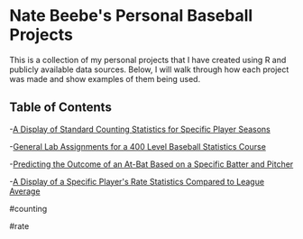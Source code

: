 # Nate Beebe's Personal Baseball Projects
This is a collection of my personal projects that I have created using R and publicly available data sources. Below, I will walk through how each project was made and show examples of them being used. 

## Table of Contents
-[A Display of Standard Counting Statistics for Specific Player Seasons](#counting)

-[General Lab Assignments for a 400 Level Baseball Statistics Course](#labs)

-[Predicting the Outcome of an At-Bat Based on a Specific Batter and Pitcher](#abs)

-[A Display of a Specific Player's Rate Statistics Compared to League Average](#rate)

#counting






#rate
